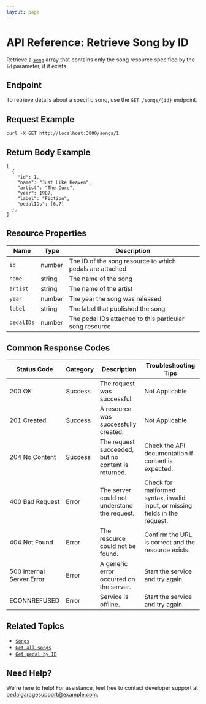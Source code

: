 ```yaml
---
layout: page
---
```


# API Reference: Retrieve Song by ID

Retrieve a [`song`](pg-resource-songs.md) array that contains only the song resource specified by the `id` parameter, if it exists.

## Endpoint

To retrieve details about a specific song, use the `GET /songs/{id}` endpoint.

## Request Example

```shell
curl -X GET http://localhost:3000/songs/1
```

## Return Body Example

```shell
[
  {
    "id": 1, 
    "name": "Just Like Heaven",
    "artist": "The Cure",
    "year": 1987,
    "label": "Fiction", 
    "pedalIDs": [6,7]
  },
]
```

## Resource Properties

| Name | Type | Description |
| ------------- | ----------- | ----------- |
| `id` | number | The ID of the song resource to which pedals are attached |
| `name` | string | The name of the song |
| `artist` | string | The name of the artist |
| `year` | number | The year the song was released |
| `label` | string | The label that published the song |
| `pedalIDs` | number | The pedal IDs attached to this particular song resource |

## Common Response Codes

| Status Code      | Category       | Description | Troubleshooting Tips |
|------------------|----------------|-------------|----------------------|
| 200 OK           | Success        | The request was successful. | Not Applicable |
| 201 Created      | Success        | A resource was successfully created. | Not Applicable |
| 204 No Content   | Success        | The request succeeded, but no content is returned. | Check the API documentation if content is expected. |
| 400 Bad Request  | Error   | The server could not understand the request. | Check for malformed syntax, invalid input, or missing fields in the request. |
| 404 Not Found    | Error   | The resource could not be found. | Confirm the URL is correct and the resource exists. |
| 500 Internal Server Error | Error | A generic error occurred on the server. | Start the service and try again. |
| ECONNREFUSED | Error | Service is offline. | Start the service and try again. |

## Related Topics

* [`Songs`](pg-resource-songs.md)
* [`Get all songs`](pg-reference-get-all-songs.md)
* [`Get pedal by ID`](pg-reference-get-pedal-by-id.md)

## Need Help?

We're here to help! For assistance, feel free to contact developer support at pedalgaragesupport@example.com.